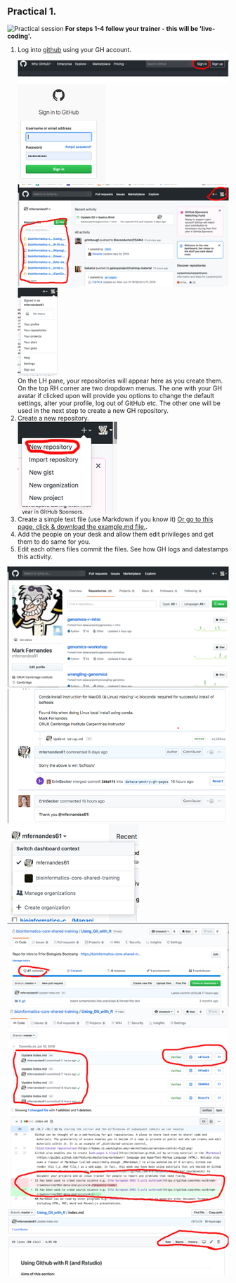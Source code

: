 ## Practical 1. 
![Practical session](https://upload.wikimedia.org/wikipedia/commons/thumb/2/24/Cartoon_Guy_In_Deep_Thought_Using_A_Computer.svg/95px-Cartoon_Guy_In_Deep_Thought_Using_A_Computer.svg.png) **For steps 1-4 follow your trainer - this will be 'live-coding'.**       
1. Log into [github](github.com) using your GH account.   
![ghw1](Screenshots/GHW1a.png) 
![ghw2](Screenshots/GHW2a.png)
![ghw3](Screenshots/GHW3a.png) 
![ghw4](Screenshots/GHW4a.png)     
On the LH pane, your repositories will appear here as you create them.   
On the top RH corner are two dropdown menus. The one with your GH avatar if clicked upon will provide you options to change the default settings, alter your profile, log out of GitHub etc. The other one will be used in the next step to create a new GH repository.
2. Create a new repository.   
![ghw5](Screenshots/GHW5a.png)     
3. Create a simple text file (use Markdown if you know it) [Or go to this page, click & download the example.md file.](https://raw.githubusercontent.com/bioinformatics-core-shared-training/Using_Git_with_R/master/Example.md?token=ADJJD7SISXLNIPKLMVFELZC47DMDI).  
4. Add the people on your desk and allow them edit privileges and get them to do same for you.    
5. Edit each others files commit the files. See how GH logs and datestamps this activity.  


![ghw6](Screenshots/GHW6a.png) 
![ghw7](Screenshots/GHW7a.png) 
![ghw8](Screenshots/GHW8a.png) 
![ghw9](Screenshots/GHW9a.png) 
![ghw10](Screenshots/GHW10a.png) 
![ghw11](Screenshots/GHW11a.png) 
![ghw12](Screenshots/GHW12a.png) 
   
